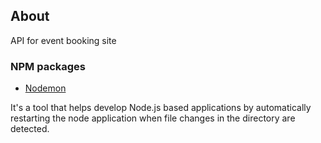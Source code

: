## About
API for event booking site

### NPM packages
* [Nodemon](https://www.npmjs.com/package/nodemon)

It's a tool that helps develop Node.js based applications by automatically restarting the node application when file changes in the directory are detected.